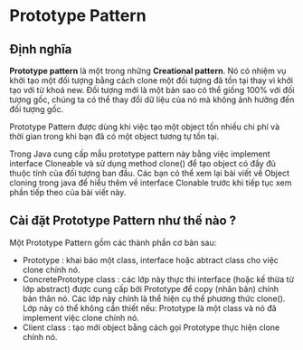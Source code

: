 # Prototype Pattern

## Định nghĩa
**Prototype pattern** là một trong những **Creational pattern**. Nó có nhiệm vụ khởi tạo một đối tượng bằng cách clone một đối tượng đã tồn tại thay vì khởi tạo với từ khoá new. Đối tượng mới là một bản sao có thể giống 100% với đối tượng gốc, chúng ta có thể thay đổi dữ liệu của nó mà không ảnh hưởng đến đối tượng gốc.

Prototype Pattern được dùng khi việc tạo một object tốn nhiều chi phí và thời gian trong khi bạn đã có một object tương tự tồn tại.

Trong Java cung cấp mẫu prototype pattern này bằng việc implement interface Cloneable và sử dụng method clone() để tạo object có đầy đủ thuộc tính của đối tượng ban đầu. Các bạn có thể xem lại bài viết về Object cloning trong java để hiểu thêm về interface Clonable trước khi tiếp tục xem phần tiếp theo của bài viết này.

## Cài đặt Prototype Pattern như thế nào ?

Một Prototype Pattern gồm các thành phần cơ bản sau:

- Prototype : khai báo một class, interface hoặc abtract class cho việc clone chính nó.
- ConcretePrototype class : các lớp này thực thi interface (hoặc kế thừa từ lớp abstract) được cung cấp bởi Prototype để copy (nhân bản) chính bản thân nó. Các lớp này chính là thể hiện cụ thể phương thức clone(). Lớp này có thể không cần thiết nếu: Prototype là một class và nó đã implement việc clone chính nó.
- Client class : tạo mới object bằng cách gọi Prototype thực hiện clone chính nó.
